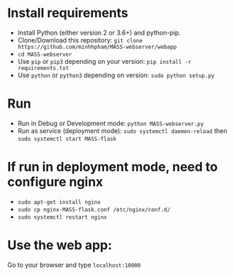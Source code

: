 # Install requirements
 * Install Python (either version 2 or 3.6+) and python-pip.
 * Clone/Download this repository: `git clone https://github.com/minhhpham/MASS-webserver/webapp`
 * `cd MASS-webserver`
 * Use `pip` or `pip3` depending on your version: `pip install -r requirements.txt`
 * Use `python` or `python3` depending on version: `sudo python setup.py`

# Run
 * Run in Debug or Development mode: `python MASS-webserver.py`
 * Run as service (deployment mode): `sudo systemctl daemon-reload` then `sudo systemctl start MASS-flask`

# If run in deployment mode, need to configure nginx
 * `sudo apt-get install nginx`
 * `sudo cp nginx-MASS-flask.conf /etc/nginx/conf.d/`
 * `sudo systemctl restart nginx`

# Use the web app:
Go to your browser and type `localhost:10000`